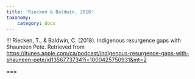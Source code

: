 ```yaml
---
title: 'Riecken & Baldwin, 2018'
taxonomy:
    category: docs
---
```


!!! Riecken, T., & Baldwin, C. (2018). Indigenous resurgence gaps with Shauneen Pete. Retrieved from https://itunes.apple.com/ca/podcast/indigenous-resurgence-gaps-with-shauneen-pete/id1356773734?i=1000425750931&mt=2


===
